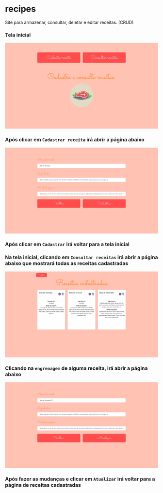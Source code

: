 # recipes
Site para armazenar, consultar, deletar e editar receitas. (CRUD)

### Tela inicial
![TelaInicial](https://github.com/henpetri/recipes/blob/master/frontend/src/assets/home.PNG)

### Após clicar em ```Cadastrar receita``` irá abrir a página abaixo
![TelaInicial](https://github.com/henpetri/recipes/blob/master/frontend/src/assets/cadastrar.PNG)

### Após clicar em ```Cadastrar``` irá voltar para a tela inicial
### Na tela inicial, clicando em ```Consultar receitas``` irá abrir a página abaixo que mostrará todas as receitas cadastradas
![TelaInicial](https://github.com/henpetri/recipes/blob/master/frontend/src/assets/consultar.PNG)

### Clicando na ```engrenagem``` de alguma receita, irá abrir a página abaixo
![TelaInicial](https://github.com/henpetri/recipes/blob/master/frontend/src/assets/atualizar.PNG)

### Após fazer as mudanças e clicar em ```Atualizar``` irá voltar para a página de receitas cadastradas

